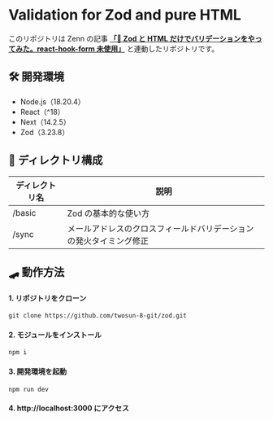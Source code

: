# Validation for Zod and pure HTML

このリポジトリは Zenn の記事 **[「💎 Zod と HTML だけでバリデーションをやってみた。react-hook-form 未使用」](https://zenn.dev/cocomina/articles/validation-zod-pure-html)**
と連動したリポジトリです。

## 🛠️ 開発環境

- Node.js（18.20.4）
- React（^18）
- Next（14.2.5）
- Zod（3.23.8）

## 📁 ディレクトリ構成

| ディレクトリ名 | 説明                                                               |
| -------------- | ------------------------------------------------------------------ |
| /basic         | Zod の基本的な使い方                                               |
| /sync          | メールアドレスのクロスフィールドバリデーションの発火タイミング修正 |

## 🛹 動作方法

#### 1. リポジトリをクローン

```
git clone https://github.com/twosun-8-git/zod.git
```

#### 2. モジュールをインストール

```
npm i
```

#### 3. 開発環境を起動

```
npm run dev
```

#### 4. http://localhost:3000 にアクセス

